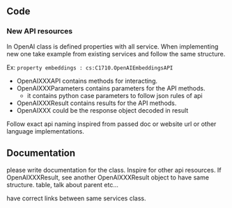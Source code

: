 
## Code

### New API resources

In OpenAI class is defined properties with all service. When implementing new one take example from existing services and follow the same structure.

Ex: `property embeddings : cs:C1710.OpenAIEmbeddingsAPI`

- OpenAIXXXAPI contains methods for interacting.
- OpenAIXXXParameters contains parameters for the API methods.
  - it contains python case parameters to follow json rules of api
- OpenAIXXXResult contains results for the API methods.
- OpenAIXXX could be the response object decoded in result

Follow exact api naming inspired from passed doc or website url or other language implementations.

## Documentation

please write documentation for the class. Inspire for other api resources. If OpenAIXXXResult, see another OpenAIXXXResult object to have same structure. table, talk about parent etc...

have correct links between same services class.